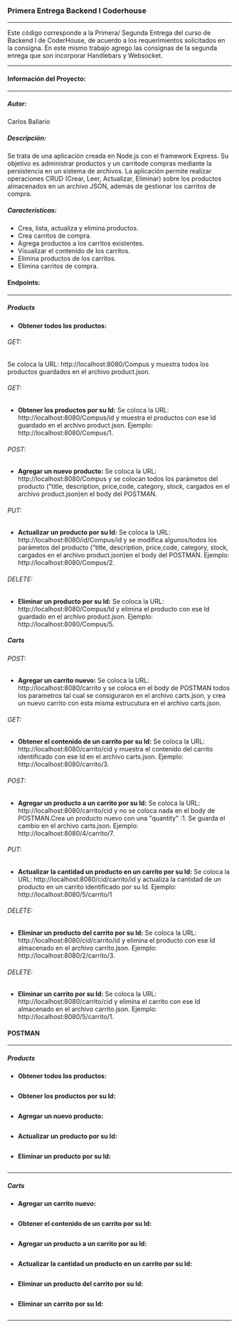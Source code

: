 ### Primera Entrega Backend I Coderhouse 
_____________________________________________________________________________________________________
Este código corresponde a la Primera/ Segunda Entrega del curso de Backend I de CoderHouse, de acuerdo a los requerimientos solicitados en la consigna.
En este mismo trabajo agrego las consignas de la segunda enrega que son incorporar Handlebars y Websocket.
_____________________________________________________________________________________________________

#### Información del Proyecto:
_____________________________________________________________________________________________________
##### Autor:
Carlos Ballario

##### Descripción:
Se trata de una aplicación creada en Node.js con el framework Express. Su objetivo es administrar productos y un carritode compras mediante la persistencia en un sistema de archivos. La aplicación permite realizar operaciones CRUD (Crear, Leer, Actualizar, Eliminar) sobre los productos almacenados en un archivo JSON, además de gestionar los carritos de compra.

##### Características:
- Crea, lista, actualiza y elimina productos.
- Crea carritos de compra.
- Agrega productos a los carritos existentes.
- Visualizar el contenido de los carritos.
- Elimina productos de los carritos.
- Elimina carritos de compra.

#### Endpoints:
_____________________________________________________________________________________________________

##### Products
- **Obtener todos los productos:**
###### GET:
Se coloca la URL: http://localhost:8080/Compus y muestra todos los productos guardados en el archivo product.json.
###### GET:
- **Obtener los productos por su Id:**
Se coloca la URL: http://localhost:8080/Compus/id  y muestra el productos con ese Id guardado en el archivo product.json. Ejemplo: http://localhost:8080/Compus/1.
###### POST:
- **Agregar un nuevo producto:**
Se coloca la URL: http://localhost:8080/Compus y se colocan todos los parámetos del producto ("title, description, price,code, category, stock, cargados en el archivo product.json)en el body del POSTMAN.
###### PUT:
- **Actualizar un producto por su Id:**
Se coloca la URL: http://localhost:8080/id/Compus/id y se modifica algunos/todos los parámetos del producto ("title, description, price,code, category, stock, cargados en el archivo product.json)en el body del POSTMAN. Ejemplo: http://localhost:8080/Compus/2.
###### DELETE:
- **Eliminar un producto por su Id:**
Se coloca la URL: http://localhost:8080/Compus/Id y elimina el producto con ese Id guardado en el archivo product.json. Ejemplo: http://localhost:8080/Compus/5.


##### Carts
###### POST:
- **Agregar un carrito nuevo:**
Se coloca la URL: http://localhost:8080/carrito y se coloca en el body de POSTMAN todos los parametros tal cual se consiguraron en el archivo carts.json, y crea un nuevo carrito con esta misma estrucutura en el archivo carts.json.
###### GET:
- **Obtener el contenido de un carrito por su Id:**
Se coloca la URL: http://localhost:8080/carrito/cid y muestra el contenido del carrito identificado con ese Id en el archivo carts.json. Ejemplo: http://localhost:8080/carrito/3.
###### POST:
- **Agregar un producto a un carrito por su Id:**
Se coloca la URL: http://localhost:8080/carrito/cid y no se coloca nada en el body de POSTMAN.Crea un producto nuevo con una "quantity" :1. Se guarda el cambio en el archivo carts.json. Ejemplo: http://localhost:8080/4/carrito/7.
###### PUT:
- **Actualizar la cantidad un producto en un carrito por su Id:**
Se coloca la URL: http://localhost:8080/cid/carrito/id y actualiza la cantidad de un producto en un carrito identificado por su Id. Ejemplo: http://localhost:8080/5/carrito/1
###### DELETE:
- **Eliminar un producto del carrito por su Id:**
Se coloca la URL: http://localhost:8080/cid/carrito/id y elimina el producto con ese Id almacenado en el archivo carrito.json. Ejemplo: http://localhost:8080/2/carrito/3.
###### DELETE:
- **Eliminar un carrito por su Id:**
Se coloca la URL: http://localhost:8080/carrito/cid y elimina el carrito con ese Id almacenado en el archivo carrito.json. Ejemplo: http://localhost:8080/5/carrito/1.

#### POSTMAN
_________________________________________________________________________________________________________________________

##### Products
- **Obtener todos los productos:**
<image src= "/Image/Compus-GET.jpg" alt= "">

- **Obtener los productos por su Id:**
<image src= "/Image/Compus-GET-2.jpg" alt= "">

- **Agregar un nuevo producto:**
<image src= "/Image/Compus-POST.jpg" alt= "">

- **Actualizar un producto por su Id:**
<image src= "/Image/Compus-PUT.jpg" alt= "">

- **Eliminar un producto por su Id:**
<image src= "Image/Compus-DELETE.jpg" alt= "">

_______________________________________________________________________________________________________________________________
##### Carts
- **Agregar un carrito nuevo:**
<image src= "Image/carrito-POST.jpg" alt= "">

- **Obtener el contenido de un carrito por su Id:**
<image src= "Image/carrito-GET.jpg" alt= "">

- **Agregar un producto a un carrito por su Id:**
<image src= "Image/carrito-POST-2.jpg" alt= "">

- **Actualizar la cantidad un producto en un carrito por su Id:**
<image src= "Image/carrito-PUT.jpg" alt= "">

- **Eliminar un producto del carrito por su Id:**
<image src= "Image/carrito-DELETE.jpg" alt= "">

- **Eliminar un carrito por su Id:**
<image src= "Image/carrito-DELETE-2.jpg" alt= "">


_______________________________________________________________________________________________________________________________
